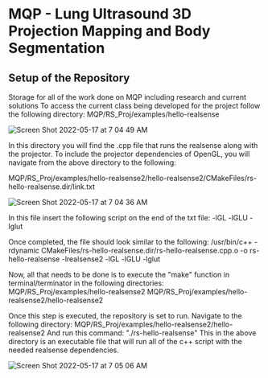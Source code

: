 # MQP - Lung Ultrasound 3D Projection Mapping and Body Segmentation
## Setup of the Repository
Storage for all of the work done on MQP including research and current solutions
To access the current class being developed for the project follow the following directory:
MQP/RS_Proj/examples/hello-realsense

![Screen Shot 2022-05-17 at 7 04 49 AM](https://user-images.githubusercontent.com/81708456/168797223-9599c692-7b67-40b1-bd78-5062914c8e84.png)

In this directory you will find the .cpp file that runs the realsense along with the projector.
To include the projector dependencies of OpenGL, you will navigate from the above directory to the 
following:

MQP/RS_Proj/examples/hello-realsense2/hello-realsense2/CMakeFiles/rs-hello-realsense.dir/link.txt

 ![Screen Shot 2022-05-17 at 7 04 36 AM](https://user-images.githubusercontent.com/81708456/168797127-1dc3847f-3c24-4cc5-bf6f-8c2f143e537c.png)

In this file insert the following script on the end of the txt file:
 -lGL -lGLU -lglut

Once completed, the file should look similar to the following:
/usr/bin/c++    -rdynamic CMakeFiles/rs-hello-realsense.dir/rs-hello-realsense.cpp.o  -o rs-hello-realsense  -lrealsense2 -lGL -lGLU -lglut

Now, all that needs to be done is to execute the "make" function in terminal/terminator in the following directories:
MQP/RS_Proj/examples/hello-realsense2 
MQP/RS_Proj/examples/hello-realsense2/hello-realsense2 

Once this step is executed, the repository is set to run. Navigate to the following directory:
MQP/RS_Proj/examples/hello-realsense2/hello-realsense2 
And run this command: "./rs-hello-realsense"
This in the above directory is an executable file that will run all of the c++ script with the needed realsense dependencies.

![Screen Shot 2022-05-17 at 7 05 06 AM](https://user-images.githubusercontent.com/81708456/168797287-789ac050-b691-482a-beb2-16f5c2e889ad.png)
